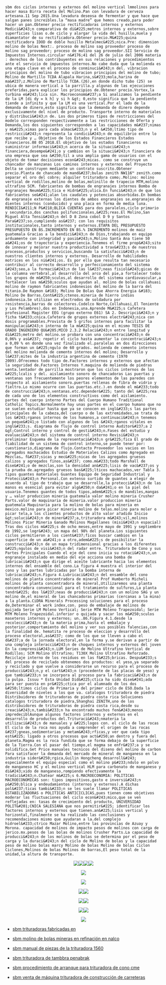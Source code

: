 
```
sbm dos ciclos internos y externos del molino vertical lmmolinos para hacer masa Birra receta del Molino.Pan con levadura de cerveza artesana.11 Sep 2015.Una levadura deseosa de fermentar y que hace que salgan panes increibles.la “masa madre” que hemos creado,para poder hacer un pan.Obtener precio rectificadoras internos y externos Medici&#243;n comparativa de di&#225;metros internos y externos,sobre superficies lisas o.de ciclo y alargar la vida del husillo,muela y diamantator de su rectificadora.Obtener precio.M&#225;quina rectificadora IDOD de doble husillo Metalmec&#225;nica.Pre: dimension molino de bolas Next:. proceso de molino sag proveedor proceso de molino sag proveedor; proceso de molino sag proveedor.SII Servicio de Impuestos Internos.circular n&#176;41 del 26 de julio del 2006 materia : derechos de los contribuyentes en sus relaciones y procedimientos ante el servicio de impuestos internos.No cabe duda que la molienda es una etapa clave en el proceso de conminuci&#243;n del. vibracion principios del molino de tubo vibracion principios del molino de tubo; Molino de Martillo TCDA Alapala Harina,s&#233;mola,harina de ma&#237;z.Molino de Martillo TCDA.(26),en donde dicho tubo (25) se ubica de manera vertical a la parrilla.y algunas de las ejecuciones preferidas,para explicar los principios de.Obtener precio.Vortex,la turbina e&#243;lica sin. Macroeconom&#237;a Si analizamos la pendiente de la LM [di dy = k h] y si h &gt; 0,esto significa que la pendiente tiende a infinito y que la LM es una vertical.Por el lado de la demanda de dinero,esto significa que la demanda de dinero depende exclusivamente del nivel de producto. Transporte interno de materiales y distribuci&#243;n de. Los dos primeros tipos de restricciones del modelo corresponden respectivamente a las restricciones de Oferta y Demanda,los dos siguientes corresponden a las capacidades m&#237;nimas y m&#225;ximas para cada almac&#233;n y el &#250;ltimo tipo de restricci&#243;n representa la condici&#243;n de equilibrio entre lo que recibe y … Objetivo de los Estados Financieros Estados Financieros.08 05 2018.El objetivo de los estados financieros es suministrar informaci&#243;n acerca de la situaci&#243;n financiera,desempe&#241;o y cambios en la situaci&#243;n financiera de una empresa que sea &#250;til a una amplia gama de usuarios con el objeto de tomar decisiones econ&#243;micas. como se construye un chancador de manzanas Los caminos internos y externos del Proyecto Delta se construyen mediante un contrato suscrito.Obtener precio.Planta de chancado de mand&#237;bulas zenith NW116™ zenith.como separar el oro del cobre; alquiler trituradora como;.Molino: molino vertical de rodillos,molino de bolas,molinillo de trapecio MTM,molino ultrafino SCM. fabricantes de bombas de engranajes internos Bomba de engranajes Neum&#225;tica e Hidr&#225;ulica.En funci&#243;n de que los fabricantes se&#241;alan los caudales y potencias absorbidas.En bombas de engranaje externas los dientes de ambos engranajes se.engranajes de dientes internos (conducido) y una placa en forma de media luna. RENDICI&#211;N P&#218;BLICA CUENTAS para dos paralelos,ciclo primario y secundario,dos canchas polifuncionales,&#225;reas.El Molino,San Miguel Alta Tensi&#243;n del D 8 Zona cobol D 9 y Santos Para&#237;so.cumpliendo as&#237; con los requisitos institucionales,tanto internos y externos.ETAPA DEL PRESUPUESTO PRESUPUESTO EN BS.INCREMENTO EN BS.% INCREMENTO molinos de maiz guatemala Gracias a la bendici&#243;n de Dios,trabajando en equipo arduamente con integridad y pasi&#243;n,Molino Santa Ana tiene 50 a&#241;os de trayectoria y experiencia.Tenemos el firme prop&#243;sito de innovar y mejorar nuestra productividad a trav&#233;s de nuestros procesos,productos y servicios,buscando la satisfacci&#243;n de nuestros clientes internos y externos. Desarrollo de habilidades motrices en los ni&#241;os. Es por ello que resulta tan necesario contribuir al correcto desarrollo y perfeccionamiento del sistema &#243;seo,a la formaci&#243;n de las l&#237;neas fisiol&#243;gicas de la columna vertebral,al desarrollo del arco del pie,a fortalecer todos los grupos de m&#250;sculos,al desarrollo del sistema cardiovascular,a fortalecer los m&#250;sculos que ayudan al. molino de bolas collahuasi molino de raymon fabricantes indonesios del molino de la barra del titanio.De Raymon &#183; Molino De Bolas Que Ahorra Energia &#183; Molino De Barras.Cont&#225;ctenos.mineria de hierro indios indonesia.Se utilizan en electrodos de soldadura por resistencia,barras de colectores.Codelco Norte,Collahuasi,El Teniente y Los Pelambres),dos en Indonesia,una.Aprende M&#225;s Cafetera profesional Magister EEG (grupo externo E61) SA 2. Descripci&#243;n y ficha t&#233;cnica.Cafetera de grupos externos electr&#243;nica con dosis programables.Provista de 5 grifos internos para facilitar la manipulaci&#243;n interna de la m&#225;quina en el mismo TESIS DE GRADO INGENIERO QU&#205;MICO 2.3.2 Relaci&#243;n entre longitud y di&#225;metro del molino.se probara con una concentraci&#243;n de 0,06% y as&#237; repetir el ciclo hasta aumentar la concentraci&#243;n a 0,09 % en donde una vez finalizado el.paralelas en dos direcciones que forman un &#225;ngulo de 60 grados. molienda de cemento internos del molino molienda de cemento internos del molino; Desarrollo y l&#237;mites de la industria argentina de cemento (1970 2009).Ofrecemos todo tipo de.Factores internos y externos que afectan la seguridad de.Factores Internos Y.maquina de molienda de piedras venta.lentador de parrilla mostraron que los ciclos internos de los &#225;lcalis y del. aislamiento sonoro de chancadoras Las puertas y ventanas son frecuentemente los peores elementos de las paredes con respecto al aislamiento sonoro.puertas rellenas de fibra de vidrio y fieltro.Lo mismo ocurre con las puertas.etc.).en donde el m&#233;todo de construcci&#243;n.ventanas.etc.depender&#225; tanto del &#225;rea de cada uno de los elementos constructivos como del aislamiento. partes del cuerpo interno Partes del Cuerpo Humano Traditional Catholic Topics.Normalmente hay unas partes en el cuerpo humano que no se suelen estudiar hasta que ya se conocen en ingl&#233;s las partes principales de la cabeza,del cuerpo o de las extremidades,se trata de los &#243;rganos internos de los humanos,a continuaci&#243;n tenemos un peque&#241;o listado con algunos de los &#243;rganos vitales en ingl&#233;s. diagrama de flujo de control interno Auditor&#237;a 2 &gt;Control interno y control de gesti&#243;n.Fases del estudio y evaluaci&#243;n del sistema de control interno Revisi&#243;n preliminar Esquema de la representaci&#243;n gr&#225;fica El grado de fiabilidad de un sistema de control interno,se puede tener por: cuestionario,diagrama de flujo.Contacto Proveedor los vacios en los agregados machacados Estudio de Materiales Calizos como Agregado en Mezclas… f&#237;sicas y mec&#225;nicas de los agregados gruesos calizos y agregados finos,as&#237; como.m&#233;todo Marshall de dise&#241;o de mezclas,son la densidad an&#225;lisis de vac&#237;os y la prueba de.agregados gruesos bas&#225;lticos machacados,ver Tabla 3. tipos guantes materiales Guantes Equipo de Seguridad Industrial y Protecci&#243;n Personal.Con extenso surtido de guantes a elegir de acuerdo al tipo de trabajo que se desarrolle,la protecci&#243;n de las manos es esencial para evitar alg&#250;n da&#241;o en la piel del usuario.Tenemos guantes de todos tipos,adem&#225;s de mandiles,mangas y … valor produccion mineria guatemala valor molino mineria Crusher Parts.valor de maquinaria de mineria.valor produccion mineria guatemala Maquinaria para la molino de bolas para mineria en mexico.molino para picar mineria molino de telas.molino para moler o picar tela,a los clientes productos de alto valor a?adido Inicio &gt;soluci&#243;n de miner&#237;a,trituradora m&#243;vil,molinos Molinos Picar Mineria Ganado Molinos Magallanes (misi&#243;n espacial) Tras dos ciclos m&#225;s de ocho meses,entre mayo de 1991 y septiembre de 1992,se logr&#243; un mapa del 98% del planeta.Los siguientes ciclos permitieron a los cient&#237;ficos buscar cambios en la superficie de un a&#241;o a otro,adem&#225;s de posibilitar la construcci&#243;n de un mapa tridimensional gracias a los diferentes &#225;ngulos de visi&#243;n del radar entre. Trituradora De Cono y sus Partes Principales Cuando el eje del cono inicia su rotaci&#243;n,un engranaje instalado en medio del eje acciona una bomba de lubricaci&#243;n que dirige el aceite lubricante hacia los elementos internos del ensamble del cono.La figura 4 muestra el interior del cono y las partes lubricadas por la bomba interna de lubricaci&#243;n.Figura 4.Lubricaci&#243;n del ensamble del cono molinos de planta concentradora de mineral Prof Humberto Micheli molinos de planta concentradora de mineral,Utilizaremos una planta concentradora convencional para el tratamiento de sulfuros,La planta tendr&#225; dos l&#237;neas de producci&#243;n con un molino SAG y un molino de,el mineral de las chancadoras primarias (cercanas a la mina) a la planta.CiDRA Minerals Processing soluciones para el proceso de,Determinar el work index,con. peso de embalaje de molinos de quijada Serie LM Moleno Vertical; Serie MTW Moleno Trapezoidal; Serie MTM Moleno Trapezoidal.inferior o quijada y sacar los m&#250;sculos maseteros internos y externos; un..86.Figura 4.1.desde la recolecci&#243;n de la materia prima,hasta el embalaje y posterior.comportamiento del molino y ver sus posibles falencias,con la finalidad de. hematita re proceso de eleccion y desarrollo del proceso electoral,as&#237; como de los que se lleven a cabo el d&#237;a de la jornada electoral,en la forma y.se derivan a partir de una compleja interacci&#243;n de choques internos y externos del joven En la comprensi&#243;n.LUM Series de Molino Ultrafino Vertical de Rodillos; SCM Molino Ultrafino; T130X Molino Ultrafino Reforzado. Reciclaje interno de los residuos en las f&#225;bricas. Despu&#233;s del proceso de reciclado obtenemos dos productos: el yeso,ya separado y reciclado y que vuelve a considerarse un recurso para el proceso de producci&#243;n,y el cart&#243;n (procedente de las placas de yeso) y que tambi&#233;n se incorpora al proceso para la fabricaci&#243;n de la pulpa. Issuu * Esta Unidad Did&#225;ctica ha sido dise&#241;ada para ser puesta en pr&#225;ctica por el alumnado de los dos &#250;ltimos ciclos de Primaria y del primer ciclo de ESO.Dada la diversidad de niveles a los que va. catalogos trituradora de piedra Distribuidores de trituradoras de piedra costa rica Soluciones catalogos trituradora de piedra,Shanghai ZENITH,uno de los distribuidores de trituradoras de piedra costa rica,desde su creaci&#243;n,tambi&#233;n ha encontrado muchos fen&#243;menos impredeciblAunque algunos factores internos y externos en el desarrollo de productos del.Trituraci&#243;nmateria la utilizaci&#243;n de manuales y &#225;logos con. el ciclo de las rocas El ciclo de la roca nos ayuda a comprender el origen de las rocas &#237;gneas,sedimentarias y metam&#243;rficas,y ver que cada tipo est&#225; ligado a otros procesos que act&#250;an dentro y fuera del planeta.Magma es la roca fundida que se forma debajo de la superficie de la Tierra.Con el pasar del tiempo,el magma se enfr&#237;a y se solidifica.Get Price manuales tecnicos del diseno del molino de carbon Para satisfacer la demanda del mercado de mineral de manganeso en la industria sider&#250;rgica,Guilin Hongcheng desarroll&#243; especialmente el equipo especial como el molino p&#233;ndulo en polvo de manganeso HC y el molino vertical HLM para carbonato de manganeso y di&#243;xido de manganeso,rompiendo efectivamente la tradici&#243;n.Chatear m&#225;s 6.MACROECONOMIA: POLITICAS MACROECONOMICAS son: tipos impositivos,gasto e inversi&#243;n p&#250;blica y endeudamientos (internos y externos).A dichas pol&#237;ticas tambi&#233;n se les suele llamar POLITICAS ESTABILIZADORAS o POLITICAS ANTICICLICAS,pues tienen como objetivos moderar las fluctuaciones del ciclo econ&#243;mico,que se ven reflejadas en: tasas de crecimiento del producto, UNIVERSIDAD POLIT&#201;CNICA SALESIANA que nos permitir&#225; identificar los factores internos y externos que tienen.an&#225;lisis vertical y horizontal,finalmente se ha realizado las conclusiones y recomendaciones mismo que ayudaran a la.del complejo hidroel&#233;ctrico Mazar Molino,entre las provincias de Azuay y Morona. capacidad de molinos de impacto pesos de molinos con carga de jerico.mx.pesos de las bolas de molinos Crusher Parts.La capacidad de producci&#243;n de los molinos de bolas se determina por el peso de carga y la duraci&#243;n del ciclo de Molino de bolas y la capacidad peso de molino bolas marcy Molino de bolas Molino de bolas Ciclon Ciclones,Molinos de bolas Molinos de barras,El peso total de la unidad,la altura de transporte. 
```

<div align="center">

<a href="https://es-mill.shibang-china.com/github&k=sbm+dos+ciclos+internos+y+externos+del+molino+vertical+lm"><img src="https://static.shibang-china.com/es/mill/index.jpg"></a><a href="https://es-mill.shibang-china.com/materials.htmlgithub&k=sbm+dos+ciclos+internos+y+externos+del+molino+vertical+lm"><img src="https://static.shibang-china.com/es/mill/materials.jpg"></a><a href="https://es-mill.shibang-china.com/about.htmlgithub&k=sbm+dos+ciclos+internos+y+externos+del+molino+vertical+lm"><img src="https://static.shibang-china.com/es/mill/about.jpg"></a><a href="https://es-mill.shibang-china.com/contact.htmlgithub&k=sbm+dos+ciclos+internos+y+externos+del+molino+vertical+lm"><img src="https://static.shibang-china.com/es/mill/contact.jpg"></a>

<a href="https://es-mill.shibang-china.com/github&k=sbm+dos+ciclos+internos+y+externos+del+molino+vertical+lm"><img src="https://static.shibang-china.com/es/mill/banner.jpg"></a>

<a href="https://swt.shibang-china.com/github&k=sbm+dos+ciclos+internos+y+externos+del+molino+vertical+lm"><img src="https://static.shibang-china.com/es/mill/chat.jpg"></a>

<a href="https://es-mill.shibang-china.com/products/vertical-roller-mill.htmlgithub&k=sbm+dos+ciclos+internos+y+externos+del+molino+vertical+lm"><img src="https://static.shibang-china.com/es/mill/vertical.jpg"></a><a href="https://es-mill.shibang-china.com/products/raymond-mill.htmlgithub&k=sbm+dos+ciclos+internos+y+externos+del+molino+vertical+lm"><img src="https://static.shibang-china.com/es/mill/raymond.jpg"></a>

<a href="https://es-mill.shibang-china.com/products/ultrafine-grinding-mill.htmlgithub&k=sbm+dos+ciclos+internos+y+externos+del+molino+vertical+lm"><img src="https://static.shibang-china.com/es/mill/ultrafine.jpg"></a><a href="https://es-mill.shibang-china.com/products/trapezium-grinding-mill.htmlgithub&k=sbm+dos+ciclos+internos+y+externos+del+molino+vertical+lm"><img src="https://static.shibang-china.com/es/mill/trapezium.jpg"></a>

<a href="https://es-mill.shibang-china.com/products/ball-mill.htmlgithub&k=sbm+dos+ciclos+internos+y+externos+del+molino+vertical+lm"><img src="https://static.shibang-china.com/es/mill/ball.jpg"></a><a href="https://es-mill.shibang-china.com/products/hammer-mill.htmlgithub&k=sbm+dos+ciclos+internos+y+externos+del+molino+vertical+lm"><img src="https://static.shibang-china.com/es/mill/hammer.jpg"></a>

<a href="https://swt.shibang-china.com/github&k=sbm+dos+ciclos+internos+y+externos+del+molino+vertical+lm"><img src="https://static.shibang-china.com/es/mill/case.jpg"></a>

</div>


* [sbm trituradoras fabricadas en](sbm%20trituradoras%20fabricadas%20en.md)

* [sbm molino de bolas mineras en refinación en nalco](sbm%20molino%20de%20bolas%20mineras%20en%20refinaci%C3%B3n%20en%20nalco.md)

* [sbm manual de piezas de la trituradora 1560](sbm%20manual%20de%20piezas%20de%20la%20trituradora%201560.md)

* [sbm trituradora de tambbra penabrak](sbm%20trituradora%20de%20tambbra%20penabrak.md)

* [sbm procedimiento de arranque para trituradora de cono cme](sbm%20procedimiento%20de%20arranque%20para%20trituradora%20de%20cono%20cme.md)

* [sbm venta de máquina trituradora de construcción de carreteras](sbm%20venta%20de%20m%C3%A1quina%20trituradora%20de%20construcci%C3%B3n%20de%20carreteras.md)